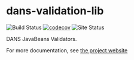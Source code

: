 dans-validation-lib 
===================

![Build Status](https://github.com/DANS-KNAW/dans-validation-lib/actions/workflows/build.yml/badge.svg)
[![codecov](https://codecov.io/gh/DANS-KNAW/dans-validation-lib/branch/master/graph/badge.svg)](https://codecov.io/gh/DANS-KNAW/dans-validation-lib)
![Site Status](https://github.com/DANS-KNAW/dans-validation-lib/actions/workflows/docs.yml/badge.svg)

DANS JavaBeans Validators.

For more documentation, see [the project website](https://dans-knaw.github.io/dans-validation-lib/)

